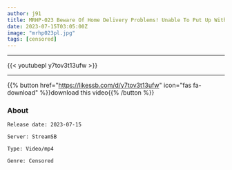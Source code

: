 ```yaml
---
author: j91
title: MRHP-023 Beware Of Home Delivery Problems! Unable To Put Up With The Big Ass Of A Married Woman Who Can See It Even From Her Clothes, The Unscrupulous Transporter Who Inserted Her Every Day And Cummed Out Yukari Noka
date: 2023-07-15T03:05:00Z
image: "mrhp023pl.jpg"
tags: [censored]
---
```

___

{{< youtubepl y7tov3t13ufw >}}
___

{{% button href="https://likessb.com/d/y7tov3t13ufw" icon="fas fa-download" %}}download this video{{% /button %}}
### About

`Release date: 2023-07-15`

`Server: StreamSB`

`Type: Video/mp4`

`Genre:	Censored`